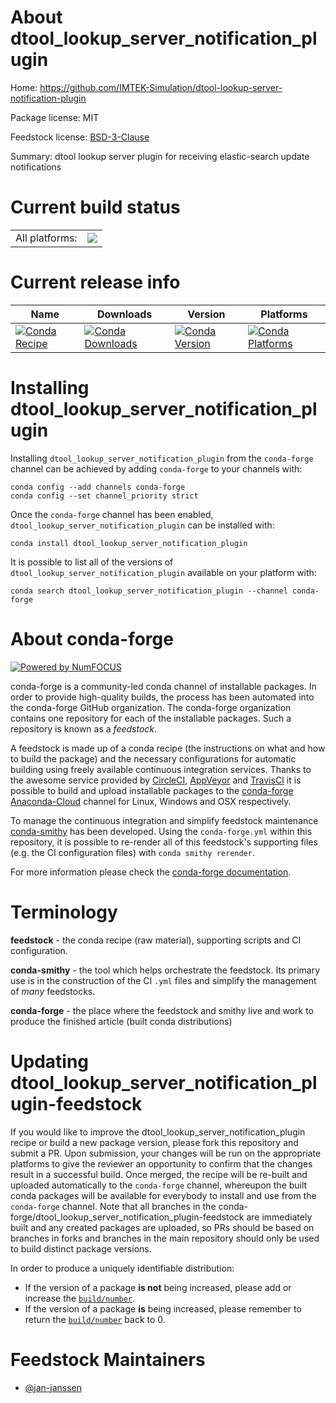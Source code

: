 About dtool_lookup_server_notification_plugin
=============================================

Home: https://github.com/IMTEK-Simulation/dtool-lookup-server-notification-plugin

Package license: MIT

Feedstock license: [BSD-3-Clause](https://github.com/conda-forge/dtool_lookup_server_notification_plugin-feedstock/blob/master/LICENSE.txt)

Summary: dtool lookup server plugin for receiving elastic-search update notifications

Current build status
====================


<table><tr><td>All platforms:</td>
    <td>
      <a href="https://dev.azure.com/conda-forge/feedstock-builds/_build/latest?definitionId=13793&branchName=master">
        <img src="https://dev.azure.com/conda-forge/feedstock-builds/_apis/build/status/dtool_lookup_server_notification_plugin-feedstock?branchName=master">
      </a>
    </td>
  </tr>
</table>

Current release info
====================

| Name | Downloads | Version | Platforms |
| --- | --- | --- | --- |
| [![Conda Recipe](https://img.shields.io/badge/recipe-dtool_lookup_server_notification_plugin-green.svg)](https://anaconda.org/conda-forge/dtool_lookup_server_notification_plugin) | [![Conda Downloads](https://img.shields.io/conda/dn/conda-forge/dtool_lookup_server_notification_plugin.svg)](https://anaconda.org/conda-forge/dtool_lookup_server_notification_plugin) | [![Conda Version](https://img.shields.io/conda/vn/conda-forge/dtool_lookup_server_notification_plugin.svg)](https://anaconda.org/conda-forge/dtool_lookup_server_notification_plugin) | [![Conda Platforms](https://img.shields.io/conda/pn/conda-forge/dtool_lookup_server_notification_plugin.svg)](https://anaconda.org/conda-forge/dtool_lookup_server_notification_plugin) |

Installing dtool_lookup_server_notification_plugin
==================================================

Installing `dtool_lookup_server_notification_plugin` from the `conda-forge` channel can be achieved by adding `conda-forge` to your channels with:

```
conda config --add channels conda-forge
conda config --set channel_priority strict
```

Once the `conda-forge` channel has been enabled, `dtool_lookup_server_notification_plugin` can be installed with:

```
conda install dtool_lookup_server_notification_plugin
```

It is possible to list all of the versions of `dtool_lookup_server_notification_plugin` available on your platform with:

```
conda search dtool_lookup_server_notification_plugin --channel conda-forge
```


About conda-forge
=================

[![Powered by NumFOCUS](https://img.shields.io/badge/powered%20by-NumFOCUS-orange.svg?style=flat&colorA=E1523D&colorB=007D8A)](http://numfocus.org)

conda-forge is a community-led conda channel of installable packages.
In order to provide high-quality builds, the process has been automated into the
conda-forge GitHub organization. The conda-forge organization contains one repository
for each of the installable packages. Such a repository is known as a *feedstock*.

A feedstock is made up of a conda recipe (the instructions on what and how to build
the package) and the necessary configurations for automatic building using freely
available continuous integration services. Thanks to the awesome service provided by
[CircleCI](https://circleci.com/), [AppVeyor](https://www.appveyor.com/)
and [TravisCI](https://travis-ci.com/) it is possible to build and upload installable
packages to the [conda-forge](https://anaconda.org/conda-forge)
[Anaconda-Cloud](https://anaconda.org/) channel for Linux, Windows and OSX respectively.

To manage the continuous integration and simplify feedstock maintenance
[conda-smithy](https://github.com/conda-forge/conda-smithy) has been developed.
Using the ``conda-forge.yml`` within this repository, it is possible to re-render all of
this feedstock's supporting files (e.g. the CI configuration files) with ``conda smithy rerender``.

For more information please check the [conda-forge documentation](https://conda-forge.org/docs/).

Terminology
===========

**feedstock** - the conda recipe (raw material), supporting scripts and CI configuration.

**conda-smithy** - the tool which helps orchestrate the feedstock.
                   Its primary use is in the construction of the CI ``.yml`` files
                   and simplify the management of *many* feedstocks.

**conda-forge** - the place where the feedstock and smithy live and work to
                  produce the finished article (built conda distributions)


Updating dtool_lookup_server_notification_plugin-feedstock
==========================================================

If you would like to improve the dtool_lookup_server_notification_plugin recipe or build a new
package version, please fork this repository and submit a PR. Upon submission,
your changes will be run on the appropriate platforms to give the reviewer an
opportunity to confirm that the changes result in a successful build. Once
merged, the recipe will be re-built and uploaded automatically to the
`conda-forge` channel, whereupon the built conda packages will be available for
everybody to install and use from the `conda-forge` channel.
Note that all branches in the conda-forge/dtool_lookup_server_notification_plugin-feedstock are
immediately built and any created packages are uploaded, so PRs should be based
on branches in forks and branches in the main repository should only be used to
build distinct package versions.

In order to produce a uniquely identifiable distribution:
 * If the version of a package **is not** being increased, please add or increase
   the [``build/number``](https://docs.conda.io/projects/conda-build/en/latest/resources/define-metadata.html#build-number-and-string).
 * If the version of a package **is** being increased, please remember to return
   the [``build/number``](https://docs.conda.io/projects/conda-build/en/latest/resources/define-metadata.html#build-number-and-string)
   back to 0.

Feedstock Maintainers
=====================

* [@jan-janssen](https://github.com/jan-janssen/)

